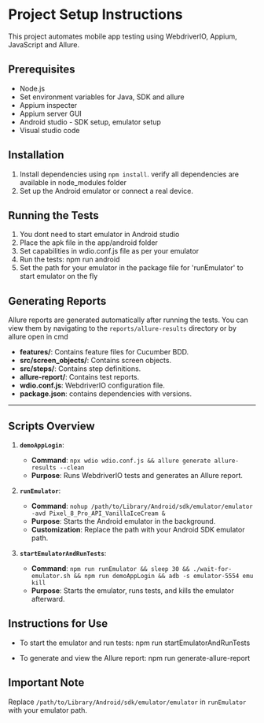 # Project Setup Instructions

This project automates mobile app testing using WebdriverIO, Appium, JavaScript and Allure.


## Prerequisites

- Node.js
- Set environment variables for Java, SDK and allure
- Appium inspecter
- Appium server GUI
- Android studio - SDK setup, emulator setup
- Visual studio code

## Installation

1. Install dependencies using `npm install`. verify all dependencies are available in node_modules folder
2. Set up the Android emulator or connect a real device.

## Running the Tests

1. You dont need to start emulator in Android studio
2. Place the apk file in the app/android folder
3. Set capabilities in wdio.conf.js file as per your emulator
4. Run the tests: npm run android
5. Set the path for your emulator in the package file for 'runEmulator' to start emulator on the fly

## Generating Reports

Allure reports are generated automatically after running the tests. You can view them by navigating to the `reports/allure-results` directory or by allure open in cmd

- **features/**: Contains feature files for Cucumber BDD.
- **src/screen_objects/**: Contains screen objects.
- **src/steps/**: Contains step definitions.
- **allure-report/**: Contains test reports.
- **wdio.conf.js**: WebdriverIO configuration file.
- **package.json**: contains dependencies with versions.




---



## Scripts Overview

1. **`demoAppLogin`**:
   - **Command**: `npx wdio wdio.conf.js && allure generate allure-results --clean`
   - **Purpose**: Runs WebdriverIO tests and generates an Allure report.

2. **`runEmulator`**:
   - **Command**: `nohup /path/to/Library/Android/sdk/emulator/emulator -avd Pixel_8_Pro_API_VanillaIceCream &`
   - **Purpose**: Starts the Android emulator in the background.
   - **Customization**: Replace the path with your Android SDK emulator path.

3. **`startEmulatorAndRunTests`**:
   - **Command**: `npm run runEmulator && sleep 30 && ./wait-for-emulator.sh && npm run demoAppLogin && adb -s emulator-5554 emu kill`
   - **Purpose**: Starts the emulator, runs tests, and kills the emulator afterward.

## Instructions for Use
- To start the emulator and run tests:
  npm run startEmulatorAndRunTests

- To generate and view the Allure report:
  npm run generate-allure-report
  

## Important Note
Replace `/path/to/Library/Android/sdk/emulator/emulator` in `runEmulator` with your emulator path.



